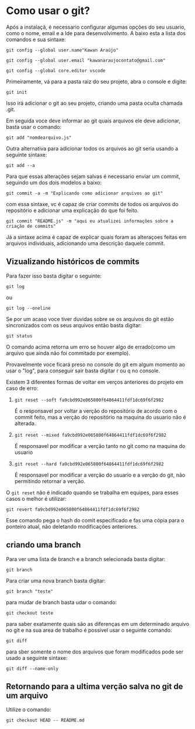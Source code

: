 # Como usar o git?
Após a instalaçã, é necessario configurar algumas opções do seu usuario, como o nome, email e a Ide para desenvolvimento. A baixo esta a lista dos comandos e sua sintaxe:
```
git config --global user.name"Kawan Araújo" 
```
```
git config --global user.email "kawanaraujocontato@gmail.com" 
```
```
git config --global core.editor vscode
```
Primeiramente, vá para a pasta raiz do seu projeto, abra o console e digite:
```
git init
```
Isso irá adicionar o git ao seu projeto, criando uma pasta oculta chamada .git.

Em seguida voce deve informar ao git quais arquivos ele deve adicionar, basta usar o comando:
```
git add "nomdearquivo.js"
```

Outra alternativa para adicionar todos os arquivos ao git seria usando a seguinte sintaxe:

```
git add --a
```

Para que essas alterações sejam salvas é necessario enviar um commit, seguindo um dos dois modelos a baixo:
```
git commit -a -m "Explicando como adicionar arquivos ao git"
```
com essa sintaxe, vc é capaz de criar commits de todos os arquivos do repositório e adicionar uma explicação do que foi feito.

```
git commit "README.js" -m "aqui eu atualizei informações sobre a criação de commits"
```
Já a sintaxe acima é capaz de explicar quais foram as alteraçoes feitas em arquivos individuais, adicionando uma descrição daquele commit.

## Vizualizando históricos de commits

Para fazer isso basta digitar o seguinte:

```
git log
```
ou

```
git log --oneline
```
Se por um acaso voce tiver duvidas sobre se os arquivos do git estão sincronizados com os seus arquivos então basta digitar:

```
git status
```
O comando acima retorna um erro se houver algo de errado(como um arquivo que ainda não foi commitado por exemplo).

Provavelmente voce ficará preso no console do git em algum momento ao usar o "log", para conseguir sair basta digitar r ou q no console.

Existem 3 diferentes formas de voltar em verços anteriores do projeto em caso de erro:

1. `git reset --soft fa9cbd992e065800f64864411fdf1dc69f6f2982`

    É o responsavel por voltar a verção do repositório de acordo com o commit feito, mas a verção do repositório na maquina do usuario não é alterada. 
2. `git reset --mixed fa9cbd992e065800f64864411fdf1dc69f6f2982`

    É responsavel por modificar a verção tanto no git como na maquina do usuario
3. `git reset --hard fa9cbd992e065800f64864411fdf1dc69f6f2982`

    É responsavel por modificar a verção do usuario e a verção do git, não permitindo retornar a verção.

O `git reset` não é indicado quando se trabalha em equipes, para esses casos o melhor é utilizar:

```
git revert fa9cbd992e065800f64864411fdf1dc69f6f2982
``` 

Esse comando pega o hash do comit especificado e fas uma cópia para o ponteiro atual, não deletando modificações anteriores.

## criando uma branch

Para ver uma lista de branch e a branch selecionada basta digitar:
```
git branch
```

Para criar uma nova branch basta digitar:
```
git branch "teste"
```

para mudar de branch basta udar o comando:
```
git checkout teste
```

para saber exatamente quais são as diferenças em um determinado arquivo no git e na sua area de trabalho é possivel usar o seguinte comando:
```
git diff
```

para sber somente o nome dos arquivos que foram modificados pode ser usado a seguinte sintaxe:

```
git diff --name-only
```

## Retornando para a ultima verção salva no git de um arquivo
Utilize o comando:
```
git checkout HEAD -- README.md
```